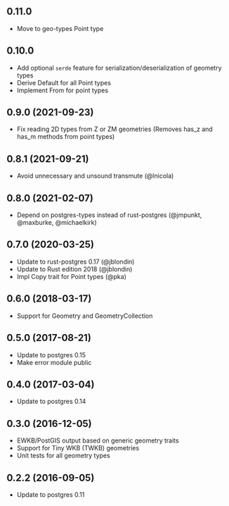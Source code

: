 ## 0.11.0

* Move to geo-types Point type

## 0.10.0

* Add optional `serde` feature for serialization/deserialization of geometry types
* Derive Default for all Point types
* Implement From<Tuple> for point types

## 0.9.0 (2021-09-23)

* Fix reading 2D types from Z or ZM geometries
  (Removes has_z and has_m methods from point types)

## 0.8.1 (2021-09-21)

* Avoid unnecessary and unsound transmute (@lnicola)

## 0.8.0 (2021-02-07)

* Depend on postgres-types instead of rust-postgres
  (@jmpunkt, @maxburke, @michaelkirk)

## 0.7.0 (2020-03-25)

* Update to rust-postgres 0.17 (@jblondin)
* Update to Rust edition 2018 (@jblondin)
* Impl Copy trait for Point types (@pka)

## 0.6.0 (2018-03-17)

* Support for Geometry and GeometryCollection

## 0.5.0 (2017-08-21)

* Update to postgres 0.15
* Make error module public

## 0.4.0 (2017-03-04)

* Update to postgres 0.14

## 0.3.0 (2016-12-05)

* EWKB/PostGIS output based on generic geometry traits
* Support for Tiny WKB (TWKB) geometries
* Unit tests for all geometry types

## 0.2.2 (2016-09-05)

* Update to postgres 0.11
